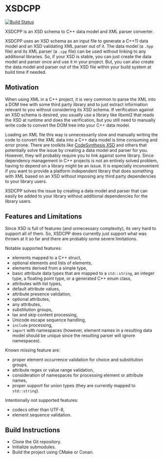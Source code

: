 
# XSDCPP

[![Build Status](http://xaws6t1emwa2m5pr.myfritz.net:8080/buildStatus/icon?job=craflin%2Fxsdcpp%2Fmaster)](http://xaws6t1emwa2m5pr.myfritz.net:8080/job/craflin/job/xsdcpp/job/master/)

XSDCPP is an XSD schema to C++ data model and XML parser converter.

XSDCPP uses an XSD schema as an input file to generate a C++11 data model and an XSD validating XML parser out of it.
The data model (a `.hpp` file) and its XML parser (a `.cpp` file) can be used without linking to any additional libraries.
So, if your XSD is stable, you can just create the data model and parser once and use it in your project.
But, you can also create the data model and parser out of the XSD file within your build system at build time if needed.

## Motivation

When using XML in a C++ project, it is very common to parse the XML into a DOM tree with some third party library and to just extract information relevant to you without considering its XSD schema.
If verification against an XSD schema is desired, you usually use a library like libxml2 that reads the XSD at runtime and does the verification, but you still need to manually write code to convert the DOM tree into your C++ data model.

Loading an XML file this way is unnecessarily slow and manually writing the code to convert the XML data into a C++ data model is time consuming and error prone.
There are toolkits like [CodeSynthesis XSD](https://www.codesynthesis.com/products/xsd/) and others that potentially solve the issue by creating a data model and parser for you.
However, they will probably require you to link against some library.
Since dependency management in C++ projects is not an entirely solved problem, having to depend on a library might be an issue.
It is especially inconvenient if you want to provide a platform independent library that does something with XML based on an XSD without imposing any third party dependencies to your library users.

XSDCPP solves the issue by creating a data model and parser that can easily be added to your library without additional dependencies for the library users.

## Features and Limitations

Since XSD is full of features (and unnecessary complexity), its very hard to support all of them. 
So, XSDCPP does currently just support what was thrown at it so far and there are probably some severe limitations.

Notable supported features:
* elements mapped to a C++ struct,
* optional elements and lists of elements,
* elements derived from a simple type,
* basic attribute data types that are mapped to a `std::string`, an integer type, a floating point type, or a generated C++ enum class,
* attributes with list types,
* default attribute values,
* attribute presence validation,
* optional attributes,
* any attributes,
* substitution groups,
* lax and skip content processing,
* Unicode escape sequence handling,
* `include` processing,
* `import` with namespaces (however, element names in a resulting data model should be unique since the resulting parser will ignore namespaces).

Known missing feature are:
* proper element occurrence validation for choice and substitution groups,
* attribute regex or value range validation,
* consideration of namespaces for processing element or attribute names,
* proper support for union types (they are currently mapped to `std::string`).

Intentionally not supported features:
* codecs other than UTF-8,
* element sequence validation.

## Build Instructions

* Clone the Git repository.
* Initialize submodules.
* Build the project using CMake or Conan.
